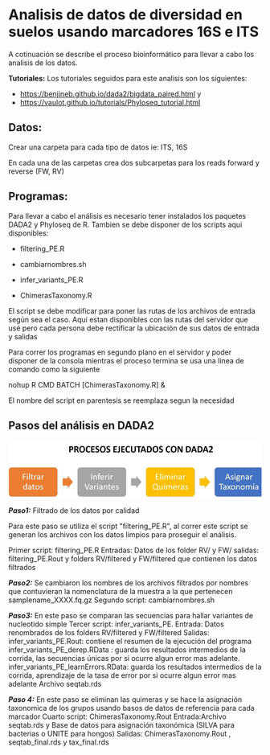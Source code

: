 # **Analisis de datos de diversidad en suelos usando marcadores 16S e ITS**

A cotinuación se describe el proceso bioinformático para llevar a cabo los analisis de los datos.

**Tutoriales:**
Los tutoriales seguidos para este analisis son los siguientes:

* https://benjjneb.github.io/dada2/bigdata_paired.html y
* https://vaulot.github.io/tutorials/Phyloseq_tutorial.html

## **Datos:**

Crear una carpeta para cada tipo de datos ie: ITS, 16S

En cada una de las carpetas crea dos subcarpetas para los reads forward y reverse (FW, RV)

## **Programas:** 

Para llevar a cabo el análisis es necesario tener instalados los paquetes DADA2 y Phyloseq de R.
Tambien se debe disponer de los scripts aqui disponibles:

* filtering_PE.R

* cambiarnombres.sh  

* infer_variants_PE.R 

* ChimerasTaxonomy.R 

El script se debe modificar para poner las rutas de los archivos de entrada según sea el caso. Aquí estan disponibles con las rutas del servidor que usé pero cada persona debe rectificar la ubicación de sus datos de entrada y salidas


Para correr los programas en segundo plano en el servidor y poder disponer de la consola mientras el proceso termina se usa una linea de comando como la siguiente

nohup R CMD BATCH [ChimerasTaxonomy.R] &

El nombre del script en parentesis se reemplaza segun la necesidad

## **Pasos del análisis en DADA2**

![](dada2_proceso.jpg)

**_Paso1:_** Filtrado de los datos por calidad

Para este paso se utiliza el script "filtering_PE.R", al correr este script se generan los archivos con los datos limpios para 
proseguir el análisis. 

Primer script: filtering_PE.R
Entradas: Datos de los folder RV/ y FW/
salidas: filtering_PE.Rout y folders RV/filtered y FW/filtered que contienen los datos filtrados

**_Paso2:_** Se cambiaron los nombres de los archivos filtrados por nombres que contuvieran la nomenclatura de la muestra a la que pertenecen samplename_XXXX.fq.gz
Segundo script: cambiarnombres.sh 

**_Paso3:_** En este paso se comparan las secuencias para hallar variantes de nucleotido simple
Tercer script: infer_variants_PE.
Entrada: Datos renombrados de los folders RV/filtered y FW/filtered
Salidas:
infer_variants_PE.Rout: contiene el resumen de la ejecución del programa 
infer_variants_PE_derep.RData : guarda los resultados intermedios de la corrida, las secuencias únicas por si ocurre algun error mas adelante.
infer_variants_PE_learnErrors.RData: guarda los resultados intermedios de la corrida, aprendizaje de la tasa de error por si ocurre algun error mas adelante
Archivo seqtab.rds

**_Paso 4:_** En este paso se eliminan las quimeras y se hace la asignación taxonomica de los grupos usando basos de datos de referencia para cada marcador
Cuarto script: ChimerasTaxonomy.Rout 
Entrada:Archivo seqtab.rds y Base de datos para asignación taxonómica (SILVA para bacterias o UNITE para hongos)
Salidas: ChimerasTaxonomy.Rout , seqtab_final.rds y tax_final.rds



 
